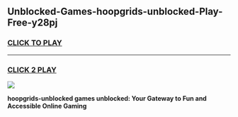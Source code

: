 
## Unblocked-Games-hoopgrids-unblocked-Play-Free-y28pj
<h3>
<a href="https://premium76.site?title=hoopgrids-unblocked&ref=23A">CLICK TO PLAY</a></h3>
<hr>

<h3>
<a href="https://premium76.site?title=hoopgrids-unblocked&ref=23A">CLICK 2 PLAY</a>
  
</h3>

<a href="https://premium76.site?title=hoopgrids-unblocked&ref=23A"><img src="https://clearcache.store/games.png"></a>


**hoopgrids-unblocked games unblocked: Your Gateway to Fun and Accessible Online Gaming**
